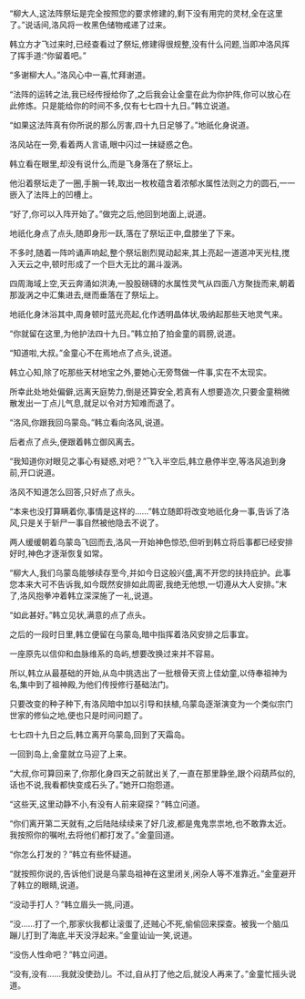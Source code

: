 
“柳大人,这法阵祭坛是完全按照您的要求修建的,剩下没有用完的灵材,全在这里了。”说话间,洛风将一枚黑色储物戒递了过来。

韩立方才飞过来时,已经查看过了祭坛,修建得很规整,没有什么问题,当即冲洛风挥了挥手道:“你留着吧。”

“多谢柳大人。”洛风心中一喜,忙拜谢道。

“法阵的运转之法,我已经传授给你了,之后我会让金童在此为你护阵,你可以放心在此修炼。只是能给你的时间不多,仅有七七四十九日。”韩立说道。

“如果这法阵真有你所说的那么厉害,四十九日足够了。”地祇化身说道。

洛风站在一旁,看着两人言语,眼中闪过一抹疑惑之色。

韩立看在眼里,却没有说什么,而是飞身落在了祭坛上。

他沿着祭坛走了一圈,手腕一转,取出一枚枚蕴含着浓郁水属性法则之力的圆石,一一嵌入了法阵上的凹槽上。

“好了,你可以入阵开始了。”做完之后,他回到地面上,说道。

地祇化身点了点头,随即身形一跃,落在了祭坛正中,盘膝坐了下来。

不多时,随着一阵吟诵声响起,整个祭坛剧烈晃动起来,其上亮起一道道冲天光柱,搅入天云之中,顿时形成了一个巨大无比的漏斗漩涡。

四周海域上空,天云奔涌如洪涛,一股股磅礴的水属性灵气从四面八方聚拢而来,朝着那漩涡之中汇集进去,继而垂落在了祭坛上。

地祇化身沐浴其中,周身顿时蓝光亮起,化作透明晶体状,吸纳起那些天地灵气来。

“你就留在这里,为他护法四十九日。”韩立拍了拍金童的肩膀,说道。

“知道啦,大叔。”金童心不在焉地点了点头,说道。

韩立心知,除了吃那些天材地宝之外,要她心无旁骛做一件事,实在不太现实。

所幸此处地处偏僻,远离天庭势力,倒是还算安全,若真有人想要造次,只要金童稍微散发出一丁点儿气息,就足以令对方知难而退了。

“洛风,你跟我回乌蒙岛。”韩立看向洛风,说道。

后者点了点头,便跟着韩立御风离去。

“我知道你对眼见之事心有疑惑,对吧？”飞入半空后,韩立悬停半空,等洛风追到身前,开口说道。

洛风不知道怎么回答,只好点了点头。

“本来也没打算瞒着你,事情是这样的……”韩立随即将改变地祇化身一事,告诉了洛风,只是关于斩尸一事自然被他隐去不说了。

两人缓缓朝着乌蒙岛飞回而去,洛风一开始神色惊恐,但听到韩立将后事都已经安排好时,神色才逐渐恢复如常。

“柳大人,我们乌蒙岛能够续存至今,并如今日这般兴盛,离不开您的扶持庇护。此事您本来大可不告诉我,如今既然安排如此周密,我绝无他想,一切遵从大人安排。”末了,洛风抱拳冲着韩立深深施了一礼,说道。

“如此甚好。”韩立见状,满意的点了点头。

之后的一段时日里,韩立便留在乌蒙岛,暗中指挥着洛风安排之后事宜。

一座原先以信仰和血脉维系的岛屿,想要改换过来并不容易。

所以,韩立从最基础的开始,从岛中挑选出了一批根骨天资上佳幼童,以侍奉祖神为名,集中到了祖神殿,为他们传授修行基础法门。

只要改变的种子种下,有洛风暗中加以引导和扶植,乌蒙岛逐渐演变为一个类似宗门世家的修仙之地,便也只是时间问题了。

七七四十九日之后,韩立离开乌蒙岛,回到了天霜岛。

一回到岛上,金童就立马迎了上来。

“大叔,你可算回来了,你那化身四天之前就出关了,一直在那里静坐,跟个闷葫芦似的,话也不说,我看都快变成石头了。”她开口抱怨道。

“这些天,这里动静不小,有没有人前来窥探？”韩立问道。

“你们离开第二天就有,之后陆陆续续来了好几波,都是鬼鬼祟祟地,也不敢靠太近。我按照你的嘱咐,去将他们都打发了。”金童回道。

“你怎么打发的？”韩立有些怀疑道。

“就按照你说的,告诉他们说是乌蒙岛祖神在这里闭关,闲杂人等不准靠近。”金童避开了韩立的眼睛,说道。

“没动手打人？”韩立眉头一挑,问道。

“没……打了一个,那家伙我都让滚蛋了,还贼心不死,偷偷回来探查。被我一个脑瓜蹦儿打到了海底,半天没浮起来。”金童讪讪一笑,说道。

“没伤人性命吧？”韩立问道。

“没有,没有……我就没使劲儿。不过,自从打了他之后,就没人再来了。”金童忙摇头说道。